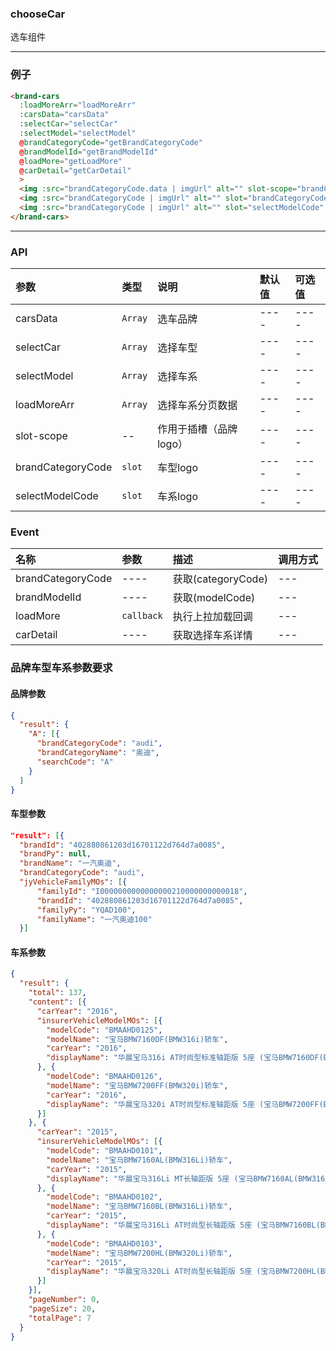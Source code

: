### chooseCar
选车组件

---
### 例子
```html
<brand-cars 
  :loadMoreArr="loadMoreArr" 
  :carsData="carsData" 
  :selectCar="selectCar" 
  :selectModel="selectModel" 
  @brandCategoryCode="getBrandCategoryCode" 
  @brandModelId="getBrandModelId" 
  @loadMore="getLoadMore"
  @carDetail="getCarDetail"
  >
  <img :src="brandCategoryCode.data | imgUrl" alt="" slot-scope="brandCategoryCode" class="brand-img">
  <img :src="brandCategoryCode | imgUrl" alt="" slot="brandCategoryCode" class="detail-icon">
  <img :src="brandCategoryCode | imgUrl" alt="" slot="selectModelCode" class="model-icon">
</brand-cars>
```

---
### API
| 参数              | 类型               | 说明            | 默认值 | 可选值 |
| :-----------      | :---------------  | :-------------- | :---- |:----  |
|  carsData         |       `Array`     |    选车品牌     | ----   | ----  |
|  selectCar        |       `Array`     |    选择车型     | ----   | ----  |
|  selectModel      |       `Array`     |    选择车系     | ----   | ----  |
|  loadMoreArr      |       `Array`     |    选择车系分页数据     | ----   | ----  |
|  slot-scope       |       --          |    作用于插槽（品牌logo）     | ----   | ----  |
|  brandCategoryCode      |       `slot`     |    车型logo     | ----   | ----  |
|  selectModelCode        |       `slot`     |      车系logo   | ----   | ----  |

### Event
| 名称              | 参数        |         描述       | 调用方式 |
| :-----------------| :---       |:----------------   | :------ |
| brandCategoryCode | ----       | 获取(categoryCode) | ---     |
| brandModelId      | ----       | 获取(modelCode)    | ---     |
| loadMore          | `callback` | 执行上拉加载回调    | ---     |
| carDetail         | ----       | 获取选择车系详情    | ---     |

### 品牌车型车系参数要求
#### 品牌参数
```json
{
  "result": {
    "A": [{
      "brandCategoryCode": "audi",
      "brandCategoryName": "奥迪",
      "searchCode": "A"
    }
  ]
}
```

#### 车型参数
```json
"result": [{
  "brandId": "402880861203d16701122d764d7a0085",
  "brandPy": null,
  "brandName": "一汽奥迪",
  "brandCategoryCode": "audi",
  "jyVehicleFamilyMOs": [{
      "familyId": "I0000000000000000210000000000018",
      "brandId": "402880861203d16701122d764d7a0085",
      "familyPy": "YQAD100",
      "familyName": "一汽奥迪100"
  }]
```

#### 车系参数
```json
{
  "result": {
    "total": 137,
    "content": [{
      "carYear": "2016",
      "insurerVehicleModelMOs": [{
        "modelCode": "BMAAHD0125",
        "modelName": "宝马BMW7160DF(BMW316i)轿车",
        "carYear": "2016",
        "displayName": "华晨宝马316i AT时尚型标准轴距版 5座 (宝马BMW7160DF(BMW316i)轿车 参考价24.71万)"
      }, {
        "modelCode": "BMAAHD0126",
        "modelName": "宝马BMW7200FF(BMW320i)轿车",
        "carYear": "2016",
        "displayName": "华晨宝马320i AT时尚型标准轴距版 5座 (宝马BMW7200FF(BMW320i)轿车 参考价29.63万)"
      }]
    }, {
      "carYear": "2015",
      "insurerVehicleModelMOs": [{
        "modelCode": "BMAAHD0101",
        "modelName": "宝马BMW7160AL(BMW316Li)轿车",
        "carYear": "2015",
        "displayName": "华晨宝马316Li MT长轴距版 5座 (宝马BMW7160AL(BMW316Li)轿车 参考价25.03万)"
      }, {
        "modelCode": "BMAAHD0102",
        "modelName": "宝马BMW7160BL(BMW316Li)轿车",
        "carYear": "2015",
        "displayName": "华晨宝马316Li AT时尚型长轴距版 5座 (宝马BMW7160BL(BMW316Li)轿车 参考价27.11万)"
      }, {
        "modelCode": "BMAAHD0103",
        "modelName": "宝马BMW7200HL(BMW320Li)轿车",
        "carYear": "2015",
        "displayName": "华晨宝马320Li AT时尚型长轴距版 5座 (宝马BMW7200HL(BMW320Li)轿车 参考价33.11万)"
      }]
    }],
    "pageNumber": 0,
    "pageSize": 20,
    "totalPage": 7
  }
}

```
